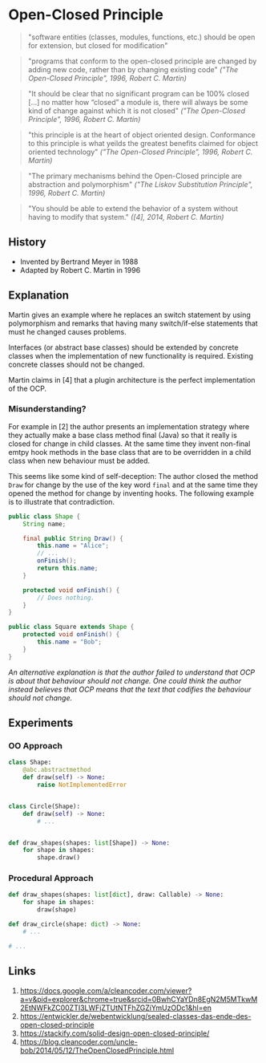 # Open-Closed Principle

> "software entities (classes, modules, functions, etc.) should be open for extension, but closed for modification"

> "programs that conform to the open-closed principle are changed by adding new code, rather than by changing existing code" _("The Open-Closed Principle", 1996, Robert C. Martin)_

> "It should be clear that no significant program can be 100% closed [...] no matter how “closed” a module is, there will always be some kind of change against which it is not closed" _("The Open-Closed Principle", 1996, Robert C. Martin)_

> "this principle is at the heart of object oriented design. Conformance to this principle is what yeilds the greatest benefits claimed for object oriented technology" _("The Open-Closed Principle", 1996, Robert C. Martin)_

> "The primary mechanisms behind the Open-Closed principle are abstraction and polymorphism" _("The Liskov Substitution Principle", 1996, Robert C. Martin)_

> "You should be able to extend the behavior of a system without having to modify that system." _([4], 2014, Robert C. Martin)_

## History

- Invented by Bertrand Meyer in 1988
- Adapted by Robert C. Martin in 1996

## Explanation

Martin gives an example where he replaces an switch statement by using polymorphism and remarks that having many switch/if-else statements that must he changed causes problems.

Interfaces (or abstract base classes) should be extended by concrete classes when the implementation of new functionality is required. Existing concrete classes should not be changed.

Martin claims in [4] that a plugin architecture is the perfect implementation of the OCP.

### Misunderstanding?

For example in [2] the author presents an implementation strategy where they actually make a base class method final (Java) so that it really is closed for change in child classes. At the same time they invent non-final emtpy hook methods in the base class that are to be overridden in a child class when new behaviour must be added.

This seems like some kind of self-deception: The author closed the method `Draw` for change by the use of the key word `final` and at the same time they opened the method for change by inventing hooks. The following example is to illustrate that contradiction.
```java
public class Shape {
    String name;

    final public String Draw() {
        this.name = "Alice";
        // ...
        onFinish();
        return this.name;
    }

    protected void onFinish() {
        // Does nothing.
    }
}

public class Square extends Shape {
    protected void onFinish() {
        this.name = "Bob";
    }
}
```
_An alternative explanation is that the author failed to understand that OCP is about that behaviour should not change. One could think the author instead believes that OCP means that the text that codifies the behaviour should not change._

## Experiments

### OO Approach
```python
class Shape:
    @abc.abstractmethod
    def draw(self) -> None:
        raise NotImplementedError


class Circle(Shape):
    def draw(self) -> None:
        # ...


def draw_shapes(shapes: list[Shape]) -> None:
    for shape in shapes:
        shape.draw()
```

### Procedural Approach
```python
def draw_shapes(shapes: list[dict], draw: Callable) -> None:
    for shape in shapes:
        draw(shape)

def draw_circle(shape: dict) -> None:
    # ...

# ...
```

## Links

1. https://docs.google.com/a/cleancoder.com/viewer?a=v&pid=explorer&chrome=true&srcid=0BwhCYaYDn8EgN2M5MTkwM2EtNWFkZC00ZTI3LWFjZTUtNTFhZGZiYmUzODc1&hl=en
2. https://entwickler.de/webentwicklung/sealed-classes-das-ende-des-open-closed-principle
3. https://stackify.com/solid-design-open-closed-principle/
4. https://blog.cleancoder.com/uncle-bob/2014/05/12/TheOpenClosedPrinciple.html
